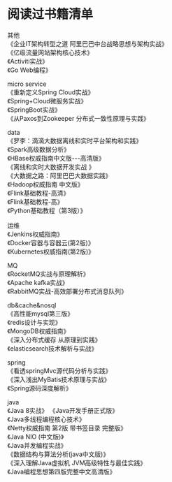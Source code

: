 # 阅读过书籍清单

其他  
《企业IT架构转型之道  阿里巴巴中台战略思想与架构实战》  
《亿级流量网站架构核心技术》  
《Activiti实战》  
《Go Web编程》

micro service  
《重新定义Spring Cloud实战》  
《Spring+Cloud微服务实战》  
《SpringBoot实战》  
《从Paxos到Zookeeper 分布式一致性原理与实践》  

data  
《罗李：滴滴大数据离线和实时平台架构和实践》  
《Spark高级数据分析》  
《HBase权威指南中文版---高清版》  
《离线和实时大数据开发实战 》  
《大数据之路：阿里巴巴大数据实践》  
《Hadoop权威指南 中文版》  
《Flink基础教程-高清》  
《Flink基础教程-高》  
《Python基础教程（第3版）》    

运维  
《Jenkins权威指南》  
《Docker容器与容器云(第2版)》  
《Kubernetes权威指南(第2版)》  

MQ  
《RocketMQ实战与原理解析》  
《Apache kafka实战》  
《RabbitMQ实战-高效部署分布式消息队列》  

db&cache&nosql  
《高性能mysql第三版》    
《redis设计与实现》  
《MongoDB权威指南》  
《深入分布式缓存 从原理到实践》  
《elasticsearch技术解析与实战》  

spring  
《看透springMvc源代码分析与实践》  
《深入浅出MyBatis技术原理与实战》  
《Spring源码深度解析》  

java  
《Java 8实战》
《Java开发手册正式版》  
《Java多线程编程核心技术》  
《Netty权威指南 第2版 带书签目录 完整版》  
《Java NIO (中文版)》  
《Java并发编程实战》  
《数据结构与算法分析(java中文版)》  
《深入理解Java虚拟机 JVM高级特性与最佳实践》  
《Java编程思想第四版完整中文高清版》


